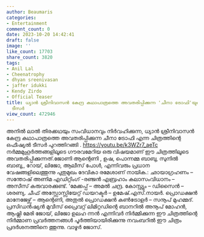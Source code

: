 ```yaml
---
author: Beaumaris
categories:
- Entertainment
comment_count: 0
date: 2023-10-20 14:42:41
draft: false
image: ''
like_count: 17703
share_count: 3820
tags:
- Anil Lal
- Cheenatrophy
- dhyan sreenivasan
- jaffer idukki
- Kendy Zirdo
- Official Teaser
title: ധ്യാൻ ശ്രീനിവാസൻ കേന്ദ്ര കഥാപാത്രത്തെ അവതരിപ്പിക്കുന്ന 'ചീനാ ട്രോഫി'യുടെ ഒഫീഷ്യൽ
  ടീസർ
view_count: 472946
---
```


അനിൽ ലാൽ തിരക്കഥയും സംവിധാനവും നിർവഹിക്കുന്ന, ധ്യാൻ ശ്രീനിവാസൻ കേന്ദ്ര കഥാപാത്രത്തെ അവതരിപ്പിക്കുന്ന ചീനാ ട്രോഫി എന്ന ചിത്രത്തിന്റെ ഒഫീഷ്യൽ ടീസർ പുറത്തിറങ്ങി . https://youtu.be/k3WZr7_aeTc നർമ്മമുഹൂർത്തങ്ങളിലൂടെ ഗൗരവമേറിയ ഒരു വിഷയമാണ് ഈ ചിത്രത്തിലൂടെ അവതരിപ്പിക്കുന്നത്.ജോണി ആന്റെണി , ഉഷ, പൊന്നമ്മ ബാബു, സുനിൽ ബാബു,, റോയ്, ലിജോ, ആലീസ് പോൾ, എന്നിവരും പ്രധാന വേഷങ്ങളിലെത്തുന്നു പുതുമുഖം ദേവികാ രമേശാണ് നായിക.: ഛായാഗ്രഹണം – സന്തോഷ് അണിമ എഡിറ്റിംഗ് -രഞ്ജൻ എബ്രഹാം കലാസംവിധാനം – അസീസ് കരുവാരക്കുണ്ട്. ‘മേക്കപ്പ് – അമൽ ചന്ദ്ര. കോസ്റ്റ്യും – ഡിസൈൻ – ശരണ്യ. ചീഫ് അസ്സോസ്സിയേറ്റ് ഡയറക്ടർ – ഉമേഷ്.എസ്.നായർ. പ്രൊഡക്ഷൻ മാനേജേഴ്സ് – ആന്റെണി, അതുൽ പ്രൊഡക്ഷൻ കൺട്രോളർ – സനൂപ് മുഹമ്മദ്. പ്രസിഡൻഷ്യൻ മുവീസ് പ്രൈവറ്റ് ലിമിറ്റഡിന്റെ ബാനറിൽ അനൂപ് മോഹൻ, ആഷ്ലി മേരി ജോയ്, ലിജോ ഉലഹ ന്നൻ എന്നിവർ നിർമ്മിക്കുന്ന ഈ ചിത്രത്തിന്റെ നിർമ്മാണ പ്രവർത്തനങ്ങൾ പൂർത്തിയായിരിക്കുന്നു നവംബറിൽ ഈ ചിത്രം പ്രദർശനത്തിനെ ത്തുന്നു. വാഴൂർ ജോസ്.